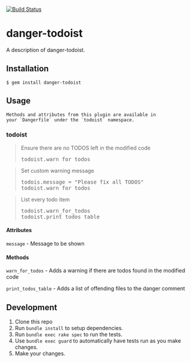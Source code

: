 [![Build Status](https://travis-ci.org/hanneskaeufler/danger-todoist.svg?branch=master)](https://travis-ci.org/hanneskaeufler/danger-todoist)

# danger-todoist

A description of danger-todoist.

## Installation

    $ gem install danger-todoist

## Usage

    Methods and attributes from this plugin are available in
    your `Dangerfile` under the `todoist` namespace.

### todoist

<blockquote>Ensure there are no TODOS left in the modified code
  <pre>
todoist.warn_for_todos</pre>
</blockquote>

<blockquote>Set custom warning message
  <pre>
todois.message = "Please fix all TODOS"
todoist.warn_for_todos</pre>
</blockquote>

<blockquote>List every todo item
  <pre>
todoist.warn_for_todos
todoist.print_todos_table</pre>
</blockquote>

#### Attributes

`message` - Message to be shown

#### Methods

`warn_for_todos` - Adds a warning if there are todos found in the modified code

`print_todos_table` - Adds a list of offending files to the danger comment

## Development

1. Clone this repo
2. Run `bundle install` to setup dependencies.
3. Run `bundle exec rake spec` to run the tests.
4. Use `bundle exec guard` to automatically have tests run as you make changes.
5. Make your changes.


